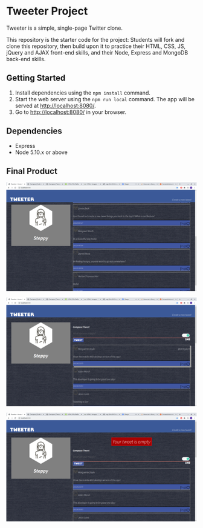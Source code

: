 # Tweeter Project

Tweeter is a simple, single-page Twitter clone.

This repository is the starter code for the project: Students will fork and clone this repository, then build upon it to practice their HTML, CSS, JS, jQuery and AJAX front-end skills, and their Node, Express and MongoDB back-end skills.

## Getting Started

1. Install dependencies using the `npm install` command.
2. Start the web server using the `npm run local` command. The app will be served at <http://localhost:8080/>.
3. Go to <http://localhost:8080/> in your browser.

## Dependencies

- Express
- Node 5.10.x or above

## Final Product

!["Screenshot of the user scrolling UI as the user scrolls"](https://github.com/WattersIV/tweeter/blob/master/public/images/Scroll.png) 

!["Screenshot of the top of the page"](https://github.com/WattersIV/tweeter/blob/master/public/images/TopOfPage.png)

!["Screenshot of one of the error messages from an invalid tweet"](https://github.com/WattersIV/tweeter/blob/master/public/images/errorMsg.png)